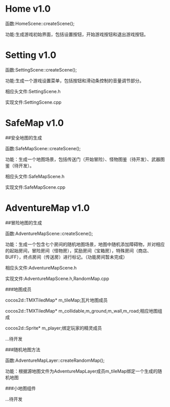 # Home v1.0

函数:HomeScene::createScene();

功能:生成游戏初始界面，包括设置按钮，开始游戏按钮和退出游戏按钮。



# Setting v1.0

函数:SettingScene::createScene();

功能:生成一个游戏设置菜单，包括按钮和滑动条控制的音量调节部分。

相应头文件:SettingScene.h

实现文件:SettingScene.cpp



# SafeMap v1.0

##安全地图的生成

函数:SafeMapScene::createScene();

功能：生成一个地图场景，包括传送门（开始冒险）、怪物图鉴（待开发）、武器图鉴（待开发）。

相应头文件:SafeMapScene.h

实现文件:SafeMapScene.cpp



# AdventureMap   v1.0

##冒险地图的生成

函数:AdventureMapScene::createScene();

功能：生成一个包含七个房间的随机地图场景，地图中随机添加障碍物，并对相应的起始房间，冒险房间（怪物房），奖励房间（宝箱房），特殊房间（商店、BUFF），终点房间（传送房）进行标记。（功能房间暂未完成）

相应头文件:AdventureMapScene.h

实现文件:AdventureMapScene.h,RandomMap.cpp

###地图成员

cocos2d::TMXTiledMap* m_tileMap;瓦片地图成员

cocos2d::TMXTiledMap* m_collidable,m_ground,m_wall,m_road;相应地图组成

cocos2d::Sprite* m_player;绑定玩家的精灵成员

...待开发

###随机地图方法

函数:AdventureMapLayer::createRandomMap();

功能：根据源地图文件为AdventureMapLayer成员m_tileMap绑定一个生成的随机地图

###小地图组件

...待开发